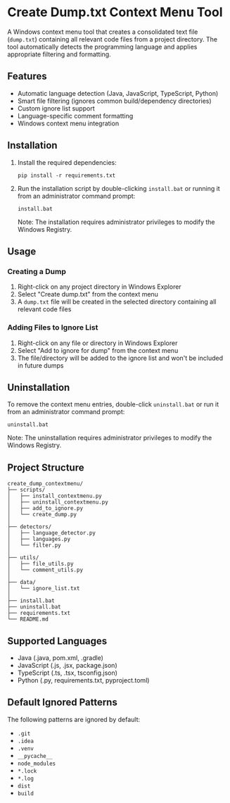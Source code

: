 # Create Dump.txt Context Menu Tool

A Windows context menu tool that creates a consolidated text file (`dump.txt`) containing all relevant code files from a project directory. The tool automatically detects the programming language and applies appropriate filtering and formatting.

## Features

- Automatic language detection (Java, JavaScript, TypeScript, Python)
- Smart file filtering (ignores common build/dependency directories)
- Custom ignore list support
- Language-specific comment formatting
- Windows context menu integration

## Installation

1. Install the required dependencies:
   ```
   pip install -r requirements.txt
   ```

2. Run the installation script by double-clicking `install.bat` or running it from an administrator command prompt:
   ```
   install.bat
   ```

   Note: The installation requires administrator privileges to modify the Windows Registry.

## Usage

### Creating a Dump

1. Right-click on any project directory in Windows Explorer
2. Select "Create dump.txt" from the context menu
3. A `dump.txt` file will be created in the selected directory containing all relevant code files

### Adding Files to Ignore List

1. Right-click on any file or directory in Windows Explorer
2. Select "Add to ignore for dump" from the context menu
3. The file/directory will be added to the ignore list and won't be included in future dumps

## Uninstallation

To remove the context menu entries, double-click `uninstall.bat` or run it from an administrator command prompt:
```
uninstall.bat
```

Note: The uninstallation requires administrator privileges to modify the Windows Registry.

## Project Structure

```
create_dump_contextmenu/
├── scripts/
│   ├── install_contextmenu.py
│   ├── uninstall_contextmenu.py
│   ├── add_to_ignore.py
│   └── create_dump.py
│
├── detectors/
│   ├── language_detector.py
│   ├── languages.py
│   └── filter.py
│
├── utils/
│   ├── file_utils.py
│   └── comment_utils.py
│
├── data/
│   └── ignore_list.txt
│
├── install.bat
├── uninstall.bat
├── requirements.txt
└── README.md
```

## Supported Languages

- Java (.java, pom.xml, .gradle)
- JavaScript (.js, .jsx, package.json)
- TypeScript (.ts, .tsx, tsconfig.json)
- Python (.py, requirements.txt, pyproject.toml)

## Default Ignored Patterns

The following patterns are ignored by default:
- `.git`
- `.idea`
- `.venv`
- `__pycache__`
- `node_modules`
- `*.lock`
- `*.log`
- `dist`
- `build` 